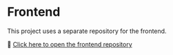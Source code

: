 # Frontend

This project uses a separate repository for the frontend.

🔗 [Click here to open the frontend repository](https://github.com/o-k-e/webshop-frontend)